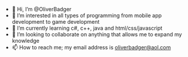 - 👋 Hi, I’m @OliverBadger
- 👀 I’m interested in all types of programming from mobile app development to game development
- 🌱 I’m currently learning c#, c++, java and html/css/javascript
- 💞️ I’m looking to collaborate on anything that allows me to expand my knowledge
- 📫 How to reach me; my email address is oliverbadger@aol.com

<!---
OliverBadger/OliverBadger is a ✨ special ✨ repository because its `README.md` (this file) appears on your GitHub profile.
You can click the Preview link to take a look at your changes.
--->
